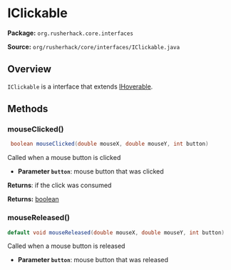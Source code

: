 # IClickable

**Package:** `org.rusherhack.core.interfaces`

**Source:** `org/rusherhack/core/interfaces/IClickable.java`

## Overview

`IClickable` is a interface that extends [IHoverable](/core/interfaces/IHoverable.md).

## Methods

### mouseClicked()

```java
 boolean mouseClicked(double mouseX, double mouseY, int button)
```

Called when a mouse button is clicked
* **Parameter `button`**: mouse button that was clicked


**Returns**: if the click was consumed



**Returns:** [boolean](https://docs.oracle.com/en/java/javase/21/docs/api/java.base/java/lang/Boolean.html)

### mouseReleased()

```java
default void mouseReleased(double mouseX, double mouseY, int button)
```

Called when a mouse button is released
* **Parameter `button`**: mouse button that was released



